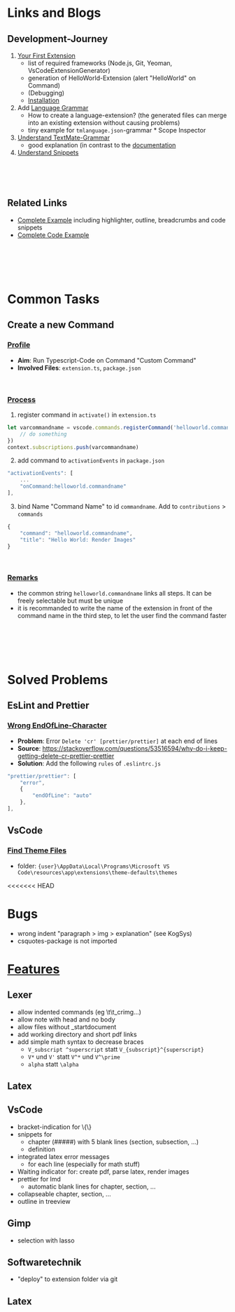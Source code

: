 # Links and Blogs

## Development-Journey

1. [Your First Extension](https://code.visualstudio.com/api/get-started/your-first-extension)
    - list of required frameworks (Node.js, Git, Yeoman, VsCodeExtensionGenerator)
    - generation of HelloWorld-Extension (alert "HelloWorld" on Command)
    - (Debugging)
    - [Installation](https://vscode-docs.readthedocs.io/en/stable/extensions/install-extension/)
2. Add [Language Grammar](https://code.visualstudio.com/api/language-extensions/syntax-highlight-guide)
    - How to create a language-extension? (the generated files can merge into an existing extension without causing problems)
    - tiny example for `tmlanguage.json`-grammar \* Scope Inspector
3. [Understand TextMate-Grammar](https://www.apeth.com/nonblog/stories/textmatebundle.html)
    - good explanation (in contrast to the [documentation](https://macromates.com/manual/en/language_grammars)
4. [Understand Snippets](https://code.visualstudio.com/docs/editor/userdefinedsnippets#_creating-your-own-snippets)

<br/><br/><br/>

## Related Links

-   [Complete Example](https://github.com/svaberg/SWMF-grammar) including highlighter, outline, breadcrumbs and code snippets
-   [Complete Code Example](https://github.com/benawad/vstodo/blob/master/extension/src/extension.ts)

<br/><br/><br/><br/>

# Common Tasks

## **Create a new Command**

### <u>Profile</u>

-   **Aim**: Run Typescript-Code on Command "Custom Command"
-   **Involved Files**: `extension.ts`, `package.json`

</br>

### <u>Process</u>

1. register command in `activate()` in `extension.ts`

```ts
let varcommandname = vscode.commands.registerCommand('helloworld.commandname', () => {
	// do something
})
context.subscriptions.push(varcommandname)
```

2. add command to `activationEvents` in `package.json`

```js
"activationEvents": [
    ...
	"onCommand:helloworld.commandname"
],
```

3. bind Name "Command Name" to id `commandname`. Add to `contributions` > `commands`

```js
{
	"command": "helloworld.commandname",
	"title": "Hello World: Render Images"
}
```

<br/>

### <u>Remarks</u>

-   the common string `helloworld.commandname` links all steps. It can be freely selectable but must be unique
-   it is recommanded to write the name of the extension in front of the command name in the third step, to let the user find the command faster

<br/><br/><br/><br/>

# Solved Problems

## **EsLint and Prettier**

### <u>Wrong EndOfLine-Character</u>

-   **Problem**: Error `Delete 'cr' [prettier/prettier]` at each end of lines
-   **Source**: https://stackoverflow.com/questions/53516594/why-do-i-keep-getting-delete-cr-prettier-prettier
-   **Solution**: Add the following `rules` of `.eslintrc.js`

```js
"prettier/prettier": [
    "error",
    {
        "endOfLine": "auto"
    },
],
```

## VsCode

### <u>Find Theme Files</u>

-   folder: `{user}\AppData\Local\Programs\Microsoft VS Code\resources\app\extensions\theme-defaults\themes`

<<<<<<< HEAD

# Bugs

-   wrong indent "paragraph > img > explanation" (see KogSys)
-   csquotes-package is not imported

# <u>Features</u>

## Lexer

-   allow indented commands (eg \t\t_crimg...)
-   allow note with head and no body
-   allow files without \_startdocument
-   add working directory and short pdf links
-   add simple math syntax to decrease braces
    -   `V_subscript ^superscript` statt `V_{subscript}^{superscript}`
    -   `V*` und `V'` statt `V^*` und `V^\prime`
    -   `alpha` statt `\alpha`

## Latex

## VsCode

-   bracket-indication for \\{\\}
-   snippets for
    -   chapter (#####) with 5 blank lines (section, subsection, ...)
    -   definition
-   integrated latex error messages
    -   for each line (especially for math stuff)
-   Waiting indicator for: create pdf, parse latex, render images
-   prettier for lmd
    -   automatic blank lines for chapter, section, ...
-   collapseable chapter, section, ...
-   outline in treeview

## Gimp

-   selection with lasso

## Softwaretechnik

-   "deploy" to extension folder via git

## Latex
